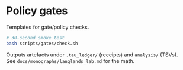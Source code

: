 # Policy gates

Templates for gate/policy checks.

```bash
# 30-second smoke test
bash scripts/gates/check.sh
```

Outputs artefacts under `.tau_ledger/` (receipts) and `analysis/` (TSVs).  
See `docs/monographs/langlands_lab.md` for the math.

